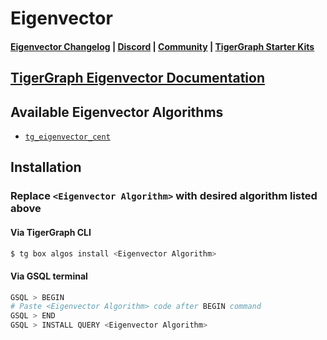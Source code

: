 
# Eigenvector

#### [Eigenvector Changelog](https://github.com/tigergraph/gsql-graph-algorithms/blob/master/algorithms/Centrality/eigenvector/CHANGELOG.md) | [Discord](https://discord.gg/vFbmPyvJJN) | [Community](https://community.tigergraph.com) | [TigerGraph Starter Kits](https://github.com/zrougamed/TigerGraph-Starter-Kits-Parser)

## [TigerGraph Eigenvector Documentation](https://docs.tigergraph.com/graph-ml/current/centrality-algorithms/eigenvector-centrality)

## Available Eigenvector Algorithms 

* [`tg_eigenvector_cent`](https://github.com/tigergraph/gsql-graph-algorithms/blob/master/algorithms/Centrality/eigenvector/tg_eigenvector_cent.gsql)

## Installation 

### Replace `<Eigenvector Algorithm>` with desired algorithm listed above 

#### Via TigerGraph CLI

```bash
$ tg box algos install <Eigenvector Algorithm>
```

#### Via GSQL terminal

```bash
GSQL > BEGIN
# Paste <Eigenvector Algorithm> code after BEGIN command
GSQL > END 
GSQL > INSTALL QUERY <Eigenvector Algorithm>
```
